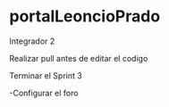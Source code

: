 # portalLeoncioPrado
Integrador 2

Realizar pull antes de editar el codigo

Terminar el Sprint 3

-Configurar el foro
